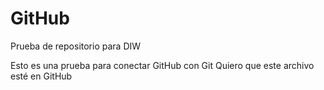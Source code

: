 # GitHub
Prueba de repositorio para DIW

Esto es una prueba para conectar GitHub con Git
Quiero que este archivo esté en GitHub